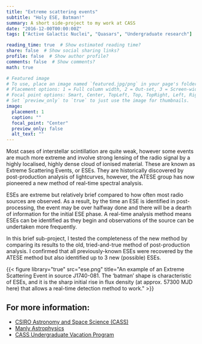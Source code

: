 ```yaml
---
title: "Extreme scattering events"
subtitle: "Holy ESE, Batman!"
summary: A short side-project to my work at CASS
date: "2016-12-00T00:00:00Z"
tags: ["Active Galactic Nuclei", "Quasars", "Undergraduate research"]

reading_time: true  # Show estimated reading time?
share: false  # Show social sharing links?
profile: false  # Show author profile?
comments: false  # Show comments?
math: true

# Featured image
# To use, place an image named `featured.jpg/png` in your page's folder.
# Placement options: 1 = Full column width, 2 = Out-set, 3 = Screen-width
# Focal point options: Smart, Center, TopLeft, Top, TopRight, Left, Right, BottomLeft, Bottom, BottomRight
# Set `preview_only` to `true` to just use the image for thumbnails.
image:
  placement: 1
  caption: ""
  focal_point: "Center"
  preview_only: false
  alt_text: ""
---
```


Most cases of interstellar scintillation are quite weak, however some events are much more extreme and involve strong lensing of the radio signal by a highly localised, highly dense cloud of ionised material. These are known as Extreme Scattering Events, or ESEs. They are historically discovered by post-production analysis of lightcurves, however, the ATESE group has now pioneered a new method of real-time spectral analysis. 

ESEs are extreme but relatively brief compared to how often most radio sources are observed. As a result, by the time an ESE is identified in post-processing, the event may be over halfway done and there will be a dearth of information for the initial ESE phase. A real-time analysis method means ESEs can be identified as they begin and observations of the source can be undertaken more frequently.

In this brief sub-project, I tested the completeness of the new method by comparing its results to the old, tried-and-true method of post-production analysis. I confirmed that all previously-known ESEs were recovered by the ATESE method but also identified up to 3 new (possible) ESEs. 

{{< figure library="true" src="ese.png" title="An example of an Extreme Scattering Event in source J1740-081. The ‘batman’ shape is characteristic of ESEs, and it is the sharp initial rise in flux density (at approx. 57300 MJD here) that allows a real-time detection method to work." >}}

## For more information:
 - [CSIRO Astronomy and Space Science (CASS)](https://www.csiro.au/en/Research/Astronomy)
 - [Manly Astrophysics](http://manlyastrophysics.org/Projects/InterstellarScintillation/index.html)
 - [CASS Undergraduate Vacation Program](https://www.atnf.csiro.au/research/summer_vacation/index.html)
